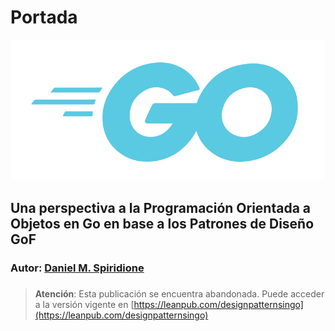 # Portada

![](.gitbook/assets/gologolightblue.png)

## Una perspectiva a la Programación Orientada a Objetos en Go en base a los Patrones de Diseño GoF

### **Autor:** [Daniel M. Spiridione](http://www.daniel-spiridione.com.ar)

### 

> **Atención**: Esta publicación se encuentra abandonada. Puede acceder a la versión vigente en [https://leanpub.com/designpatternsingo](https://leanpub.com/designpatternsingo)

